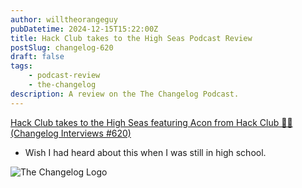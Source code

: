 ```yaml
---
author: willtheorangeguy
pubDatetime: 2024-12-15T15:22:00Z
title: Hack Club takes to the High Seas Podcast Review
postSlug: changelog-620
draft: false
tags:
    - podcast-review
    - the-changelog
description: A review on the The Changelog Podcast.
---
```


[Hack Club takes to the High Seas featuring Acon from Hack Club 🏴‍☠️ (Changelog Interviews #620)](https://changelog.com/podcast/620)

-   Wish I had heard about this when I was still in high school.

![The Changelog Logo](https://is1-ssl.mzstatic.com/image/thumb/Podcasts123/v4/b5/b1/43/b5b14333-7cbe-123d-c444-0204e5d08102/mza_311421542997449775.png/300x300bb.webp)

